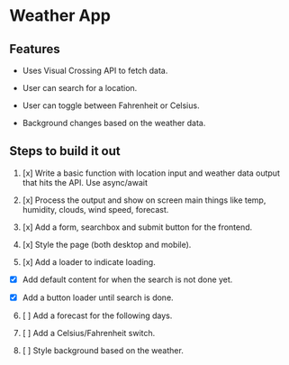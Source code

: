 # Weather App

## Features

- Uses Visual Crossing API to fetch data.

- User can search for a location.

- User can toggle between Fahrenheit or Celsius.

- Background changes based on the weather data.

## Steps to build it out

1) [x] Write a basic function with location input and weather data output that hits the API. Use async/await

2) [x] Process the output and show on screen main things like temp, humidity, clouds, wind speed, forecast.

3) [x] Add a form, searchbox and submit button for the frontend.

4) [x] Style the page (both desktop and mobile).

5) [x] Add a loader to indicate loading.

- [x] Add default content for when the search is not done yet.

- [x] Add a button loader until search is done.

6) [ ] Add a forecast for the following days.

7) [ ] Add a Celsius/Fahrenheit switch.

6) [ ] Style background based on the weather.
